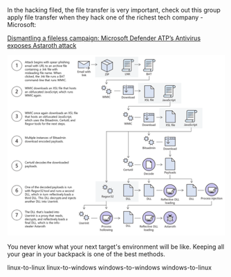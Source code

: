 In the hacking filed, the file transfer is very important, check out this group apply file transfer when they hack one of the richest tech company - Microsoft:

[Dismantling a fileless campaign: Microsoft Defender ATP’s Antivirus exposes Astaroth attack](https://www.microsoft.com/en-us/security/blog/2019/07/08/dismantling-a-fileless-campaign-microsoft-defender-atp-next-gen-protection-exposes-astaroth-attack/)

![apt](./attack-chain.png)

You never know what your next target's environment will be like. Keeping all your gear in your backpack is one of the best methods.


linux-to-linux
linux-to-windows
windows-to-windows
windows-to-linux